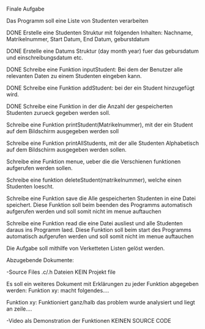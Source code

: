 Finale Aufgabe

Das Programm soll eine Liste von Studenten verarbeiten

DONE    Erstelle eine Studenten Struktur mit folgenden Inhalten: Nachname, Matrikelnummer, Start Datum, End Datum, geburstdatum

DONE    Erstelle eine Datums Struktur (day month year) fuer das gebursdatum und einschreibungsdatum etc.

DONE    Schreibe eine Funktion inputStudent: Bei dem der Benutzer alle relevanten Daten zu einem Studenten eingeben kann.

DONE    Schreibe eine Funktion addStudent: bei der ein Student hinzugefügt wird.

DONE    Schreibe eine Funktion in der die Anzahl der gespeicherten Studenten zurueck gegeben werden soll.

Schreibe eine Funktion printStudent(Matrikelnummer), mit der ein Student auf dem Bildschirm ausgegeben werden soll

Schreibe eine Funktion printAllStudents, mit der alle Studenten Alphabetisch auf dem Bildschirm ausgegeben werden sollen.

Schreibe eine Funktion menue, ueber die die Verschienen funktionen aufgerufen werden sollen.

Schreibe eine funktion deleteStudent(matrikelnummer), welche einen Studenten loescht.

Schreibe eine Funktion save die Alle gespeicherten Studenten in eine Datei speichert. Diese Funktion soll beim beenden des Programms automatisch aufgerufen werden und soll somit nicht im menue auftauchen

Schreibe eine Funktion read die eine Datei ausliest und alle Studenten daraus ins Programm laed. Diese Funktion soll beim start des Programms automatisch aufgerufen werden und soll somit nicht im menue auftauchen

Die Aufgabe soll mithilfe von Verketteten Listen gelöst werden.

Abzugebende Dokumente:

-Source Files .c/.h Dateien KEIN Projekt file

Es soll ein weiteres Dokument mit Erklärungen zu jeder Funktion abgegeben werden:
Funktion xy: macht folgendes....

Funktion xy: Funktioniert ganz/halb das problem wurde analysiert und liegt an zeile....

-Video als Demonstration der Funktionen KEINEN SOURCE CODE